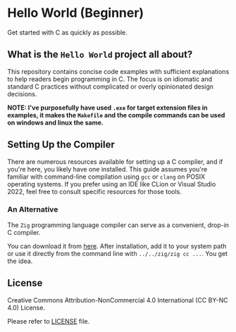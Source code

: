 # Hello World (Beginner)

Get started with C as quickly as possible.

## What is the `Hello World` project all about?

This repository contains concise code examples with sufficient explanations to help readers begin programming in C. The focus is on idiomatic and standard C practices without complicated or overly opinionated design decisions.

**NOTE: I've purposefully have used `.exe` for target extension files in examples, it makes the `Makefile` and the compile commands can be used on windows and linux the same.**

## Setting Up the Compiler

There are numerous resources available for setting up a C compiler, and if you're here, you likely have one installed. This guide assumes you're familiar with command-line compilation using `gcc` or `clang` on POSIX operating systems. If you prefer using an IDE like CLion or Visual Studio 2022, feel free to consult specific resources for those tools.

### An Alternative

The `Zig` programming language compiler can serve as a convenient, drop-in C compiler.

You can download it from [here](https://ziglang.org/learn/getting-started/#installing-zig). After installation, add it to your system path or use it directly from the command line with `../../zig/zig cc ...`. You get the idea.


## License

Creative Commons Attribution-NonCommercial 4.0 International (CC BY-NC 4.0) License.

Please refer to [LICENSE](/LICENSE) file.
